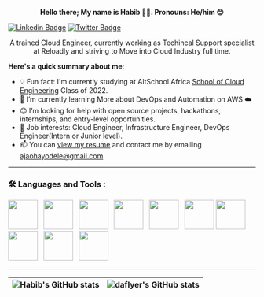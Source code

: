 <p align="center">  <strong> Hello there; My name is Habib 👋🏾.  Pronouns: He/him 😊 </strong> </p>

[![Linkedin Badge](https://img.shields.io/badge/-HabibAjao-blue?style=for-the-badge&logo=Linkedin&logoColor=white&link=https://www.linkedin.com/in/ajao-habib-ayodele/)](https://www.linkedin.com/in/ajao-habib-ayodele/) [![Twitter Badge](https://img.shields.io/badge/-@ayodaflyer-1ca0f1?style=for-the-badge&logo=twitter&logoColor=white&link=https://twitter.com/ayodaflyer)](https://twitter.com/ayodaflyer)

<p align="center"> A trained Cloud Engineer, currently working as Techincal Support specialist at Reloadly and striving to Move into Cloud Industry full time. </p>

**Here's a quick summary about me**:

- 💡 Fun fact: I'm currently studying at AltSchool Africa [School of Cloud Engineering](https://altschoolafrica.com/schools/engineering) Class of 2022.
- 🌱 I’m currently learning More about DevOps and Automation on AWS :cloud:
- 😊 I’m looking for help with open source projects, hackathons, internships, and entry-level opportunities.
- 💼 Job interests: Cloud Engineer, Infrastructure Engineer, DevOps Engineer(Intern or Junior level).
- 📫 You can [view my resume](#) and contact me by emailing ajaohayodele@gmail.com.

---

### :hammer_and_wrench: Languages and Tools :
<div>
<img src="https://cdn.jsdelivr.net/gh/devicons/devicon/icons/linux/linux-original.svg" width="60" height="60"/>&nbsp;&nbsp;
<img src="https://cdn.jsdelivr.net/gh/devicons/devicon/icons/amazonwebservices/amazonwebservices-original-wordmark.svg" width="60" height="60"/>&nbsp;&nbsp;
<img src="https://cdn.jsdelivr.net/gh/devicons/devicon/icons/azure/azure-original-wordmark.svg" width="60" height="60"/>&nbsp;&nbsp;
<img src="https://cdn.jsdelivr.net/gh/devicons/devicon/icons/docker/docker-original-wordmark.svg" width="60" height="60"/>&nbsp;&nbsp;
<img src="https://cdn.jsdelivr.net/gh/devicons/devicon/icons/kubernetes/kubernetes-plain-wordmark.svg" width="60" height="60"/>&nbsp;&nbsp;
<img src="https://cdn.jsdelivr.net/gh/devicons/devicon/icons/jenkins/jenkins-original.svg" width="60" height="60"/>
<img src="https://cdn.jsdelivr.net/gh/devicons/devicon/icons/terraform/terraform-original-wordmark.svg" width="60" height="60"/>
<img src="https://cdn.jsdelivr.net/gh/devicons/devicon/icons/ansible/ansible-original-wordmark.svg" width="60" height="60"/>&nbsp;&nbsp;
<img src="https://cdn.jsdelivr.net/gh/devicons/devicon/icons/git/git-original-wordmark.svg" width="60" height="60"/>&nbsp;&nbsp;
<img src="https://cdn.jsdelivr.net/gh/devicons/devicon/icons/postgresql/postgresql-original-wordmark.svg" width="60" height="60"/>&nbsp;&nbsp;
</div>

---

| <img align="center" src="https://github-readme-stats.vercel.app/api?username=daflyer&show_icons=true&include_all_commits=true&hide_border=true" alt="Habib's GitHub stats" /> | <img align="center" src="https://github-readme-stats.vercel.app/api/top-langs/?username=daflyer&langs_count=8&layout=compact&hide_border=true" alt="daflyer's GitHub stats" /> |
| ------------- | ------------- |
